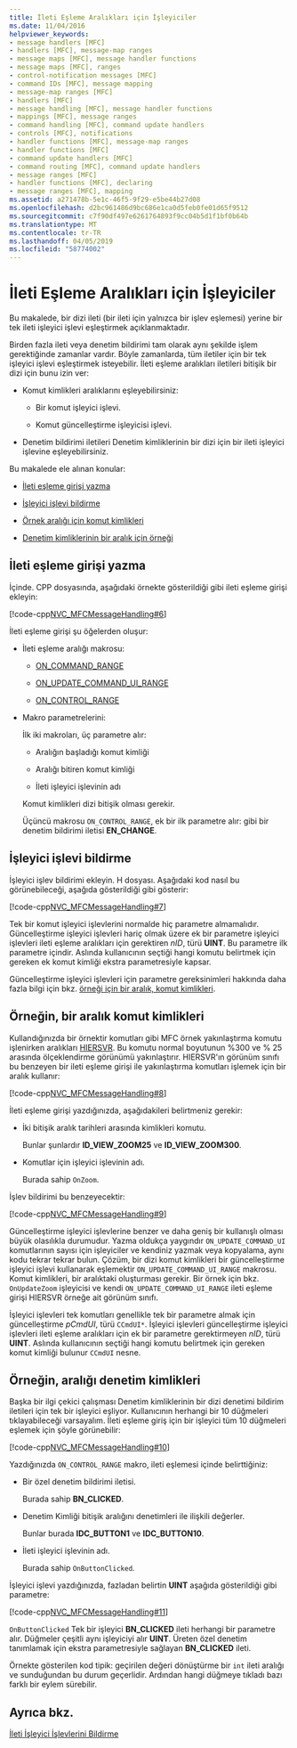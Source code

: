 ```yaml
---
title: İleti Eşleme Aralıkları için İşleyiciler
ms.date: 11/04/2016
helpviewer_keywords:
- message handlers [MFC]
- handlers [MFC], message-map ranges
- message maps [MFC], message handler functions
- message maps [MFC], ranges
- control-notification messages [MFC]
- command IDs [MFC], message mapping
- message-map ranges [MFC]
- handlers [MFC]
- message handling [MFC], message handler functions
- mappings [MFC], message ranges
- command handling [MFC], command update handlers
- controls [MFC], notifications
- handler functions [MFC], message-map ranges
- handler functions [MFC]
- command update handlers [MFC]
- command routing [MFC], command update handlers
- message ranges [MFC]
- handler functions [MFC], declaring
- message ranges [MFC], mapping
ms.assetid: a271478b-5e1c-46f5-9f29-e5be44b27d08
ms.openlocfilehash: d2bc961486d9bc686e1ca0d5feb0fe01d65f9512
ms.sourcegitcommit: c7f90df497e6261764893f9cc04b5d1f1bf0b64b
ms.translationtype: MT
ms.contentlocale: tr-TR
ms.lasthandoff: 04/05/2019
ms.locfileid: "58774002"
---
```

# <a name="handlers-for-message-map-ranges"></a>İleti Eşleme Aralıkları için İşleyiciler

Bu makalede, bir dizi ileti (bir ileti için yalnızca bir işlev eşlemesi) yerine bir tek ileti işleyici işlevi eşleştirmek açıklanmaktadır.

Birden fazla ileti veya denetim bildirimi tam olarak aynı şekilde işlem gerektiğinde zamanlar vardır. Böyle zamanlarda, tüm iletiler için bir tek işleyici işlevi eşleştirmek isteyebilir. İleti eşleme aralıkları iletileri bitişik bir dizi için bunu izin ver:

- Komut kimlikleri aralıklarını eşleyebilirsiniz:

  - Bir komut işleyici işlevi.

  - Komut güncelleştirme işleyicisi işlevi.

- Denetim bildirimi iletileri Denetim kimliklerinin bir dizi için bir ileti işleyici işlevine eşleyebilirsiniz.

Bu makalede ele alınan konular:

- [İleti eşleme girişi yazma](#_core_writing_the_message.2d.map_entry)

- [İşleyici işlevi bildirme](#_core_declaring_the_handler_function)

- [Örnek aralığı için komut kimlikleri](#_core_example_for_a_range_of_command_ids)

- [Denetim kimliklerinin bir aralık için örneği](#_core_example_for_a_range_of_control_ids)

##  <a name="_core_writing_the_message.2d.map_entry"></a> İleti eşleme girişi yazma

İçinde. CPP dosyasında, aşağıdaki örnekte gösterildiği gibi ileti eşleme girişi ekleyin:

[!code-cpp[NVC_MFCMessageHandling#6](../mfc/codesnippet/cpp/handlers-for-message-map-ranges_1.cpp)]

İleti eşleme girişi şu öğelerden oluşur:

- İleti eşleme aralığı makrosu:

  - [ON_COMMAND_RANGE](reference/message-map-macros-mfc.md#on_command_range)

  - [ON_UPDATE_COMMAND_UI_RANGE](reference/message-map-macros-mfc.md#on_update_command_ui_range)

  - [ON_CONTROL_RANGE](reference/message-map-macros-mfc.md#on_control_range)

- Makro parametrelerini:

  İlk iki makroları, üç parametre alır:

  - Aralığın başladığı komut kimliği

  - Aralığı bitiren komut kimliği

  - İleti işleyici işlevinin adı

  Komut kimlikleri dizi bitişik olması gerekir.

  Üçüncü makrosu `ON_CONTROL_RANGE`, ek bir ilk parametre alır: gibi bir denetim bildirimi iletisi **EN_CHANGE**.

##  <a name="_core_declaring_the_handler_function"></a> İşleyici işlevi bildirme

İşleyici işlev bildirimi ekleyin. H dosyası. Aşağıdaki kod nasıl bu görünebileceği, aşağıda gösterildiği gibi gösterir:

[!code-cpp[NVC_MFCMessageHandling#7](../mfc/codesnippet/cpp/handlers-for-message-map-ranges_2.h)]

Tek bir komut işleyici işlevlerini normalde hiç parametre almamalıdır. Güncelleştirme işleyici işlevleri hariç olmak üzere ek bir parametre işleyici işlevleri ileti eşleme aralıkları için gerektiren *nID*, türü **UINT**. Bu parametre ilk parametre içindir. Aslında kullanıcının seçtiği hangi komutu belirtmek için gereken ek komut kimliği ekstra parametresiyle kapsar.

Güncelleştirme işleyici işlevleri için parametre gereksinimleri hakkında daha fazla bilgi için bkz. [örneği için bir aralık, komut kimlikleri](#_core_example_for_a_range_of_command_ids).

##  <a name="_core_example_for_a_range_of_command_ids"></a> Örneğin, bir aralık komut kimlikleri

Kullandığınızda bir örnektir komutları gibi MFC örnek yakınlaştırma komutu işlenirken aralıkları [HIERSVR](../overview/visual-cpp-samples.md). Bu komutu normal boyutunun %300 ve % 25 arasında ölçeklendirme görünümü yakınlaştırır. HIERSVR'ın görünüm sınıfı bu benzeyen bir ileti eşleme girişi ile yakınlaştırma komutları işlemek için bir aralık kullanır:

[!code-cpp[NVC_MFCMessageHandling#8](../mfc/codesnippet/cpp/handlers-for-message-map-ranges_3.cpp)]

İleti eşleme girişi yazdığınızda, aşağıdakileri belirtmeniz gerekir:

- İki bitişik aralık tarihleri arasında kimlikleri komutu.

   Bunlar şunlardır **ID_VIEW_ZOOM25** ve **ID_VIEW_ZOOM300**.

- Komutlar için işleyici işlevinin adı.

   Burada sahip `OnZoom`.

İşlev bildirimi bu benzeyecektir:

[!code-cpp[NVC_MFCMessageHandling#9](../mfc/codesnippet/cpp/handlers-for-message-map-ranges_4.h)]

Güncelleştirme işleyici işlevlerine benzer ve daha geniş bir kullanışlı olması büyük olasılıkla durumudur. Yazma oldukça yaygındır `ON_UPDATE_COMMAND_UI` komutlarının sayısı için işleyiciler ve kendiniz yazmak veya kopyalama, aynı kodu tekrar tekrar bulun. Çözüm, bir dizi komut kimlikleri bir güncelleştirme işleyici işlevi kullanarak eşlemektir `ON_UPDATE_COMMAND_UI_RANGE` makrosu. Komut kimlikleri, bir aralıktaki oluşturması gerekir. Bir örnek için bkz. `OnUpdateZoom` işleyicisi ve kendi `ON_UPDATE_COMMAND_UI_RANGE` ileti eşleme girişi HIERSVR örneğe ait görünüm sınıfı.

İşleyici işlevleri tek komutları genellikle tek bir parametre almak için güncelleştirme *pCmdUI*, türü `CCmdUI*`. İşleyici işlevleri güncelleştirme işleyici işlevleri ileti eşleme aralıkları için ek bir parametre gerektirmeyen *nID*, türü **UINT**. Aslında kullanıcının seçtiği hangi komutu belirtmek için gereken komut kimliği bulunur `CCmdUI` nesne.

##  <a name="_core_example_for_a_range_of_control_ids"></a> Örneğin, aralığı denetim kimlikleri

Başka bir ilgi çekici çalışması Denetim kimliklerinin bir dizi denetimi bildirim iletileri için tek bir işleyici eşliyor. Kullanıcının herhangi bir 10 düğmeleri tıklayabileceği varsayalım. İleti eşleme giriş için bir işleyici tüm 10 düğmeleri eşlemek için şöyle görünebilir:

[!code-cpp[NVC_MFCMessageHandling#10](../mfc/codesnippet/cpp/handlers-for-message-map-ranges_5.cpp)]

Yazdığınızda `ON_CONTROL_RANGE` makro, ileti eşlemesi içinde belirttiğiniz:

- Bir özel denetim bildirimi iletisi.

   Burada sahip **BN_CLICKED**.

- Denetim Kimliği bitişik aralığını denetimleri ile ilişkili değerler.

   Bunlar burada **IDC_BUTTON1** ve **IDC_BUTTON10**.

- İleti işleyici işlevinin adı.

   Burada sahip `OnButtonClicked`.

İşleyici işlevi yazdığınızda, fazladan belirtin **UINT** aşağıda gösterildiği gibi parametre:

[!code-cpp[NVC_MFCMessageHandling#11](../mfc/codesnippet/cpp/handlers-for-message-map-ranges_6.cpp)]

`OnButtonClicked` Tek bir işleyici **BN_CLICKED** ileti herhangi bir parametre alır. Düğmeler çeşitli aynı işleyiciyi alır **UINT**. Üreten özel denetim tanımlamak için ekstra parametresiyle sağlayan **BN_CLICKED** ileti.

Örnekte gösterilen kod tipik: geçirilen değeri dönüştürme bir `int` ileti aralığı ve sunduğundan bu durum geçerlidir. Ardından hangi düğmeye tıkladı bazı farklı bir eylem sürebilir.

## <a name="see-also"></a>Ayrıca bkz.

[İleti İşleyici İşlevlerini Bildirme](../mfc/declaring-message-handler-functions.md)

